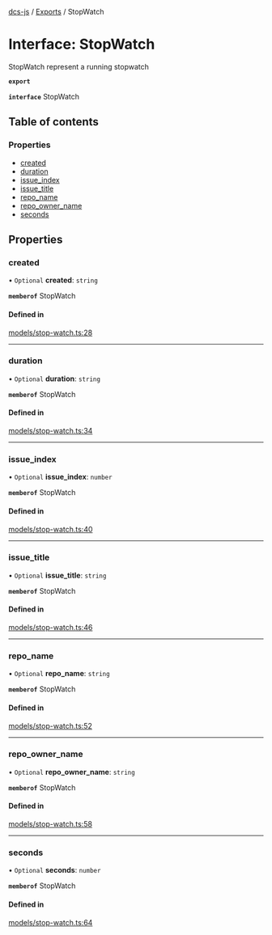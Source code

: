 [dcs-js](../README.md) / [Exports](../modules.md) / StopWatch

# Interface: StopWatch

StopWatch represent a running stopwatch

**`export`**

**`interface`** StopWatch

## Table of contents

### Properties

- [created](StopWatch.md#created)
- [duration](StopWatch.md#duration)
- [issue\_index](StopWatch.md#issue_index)
- [issue\_title](StopWatch.md#issue_title)
- [repo\_name](StopWatch.md#repo_name)
- [repo\_owner\_name](StopWatch.md#repo_owner_name)
- [seconds](StopWatch.md#seconds)

## Properties

### <a id="created" name="created"></a> created

• `Optional` **created**: `string`

**`memberof`** StopWatch

#### Defined in

[models/stop-watch.ts:28](https://github.com/unfoldingWord/dcs-js/blob/dd84989/models/stop-watch.ts#L28)

___

### <a id="duration" name="duration"></a> duration

• `Optional` **duration**: `string`

**`memberof`** StopWatch

#### Defined in

[models/stop-watch.ts:34](https://github.com/unfoldingWord/dcs-js/blob/dd84989/models/stop-watch.ts#L34)

___

### <a id="issue_index" name="issue_index"></a> issue\_index

• `Optional` **issue\_index**: `number`

**`memberof`** StopWatch

#### Defined in

[models/stop-watch.ts:40](https://github.com/unfoldingWord/dcs-js/blob/dd84989/models/stop-watch.ts#L40)

___

### <a id="issue_title" name="issue_title"></a> issue\_title

• `Optional` **issue\_title**: `string`

**`memberof`** StopWatch

#### Defined in

[models/stop-watch.ts:46](https://github.com/unfoldingWord/dcs-js/blob/dd84989/models/stop-watch.ts#L46)

___

### <a id="repo_name" name="repo_name"></a> repo\_name

• `Optional` **repo\_name**: `string`

**`memberof`** StopWatch

#### Defined in

[models/stop-watch.ts:52](https://github.com/unfoldingWord/dcs-js/blob/dd84989/models/stop-watch.ts#L52)

___

### <a id="repo_owner_name" name="repo_owner_name"></a> repo\_owner\_name

• `Optional` **repo\_owner\_name**: `string`

**`memberof`** StopWatch

#### Defined in

[models/stop-watch.ts:58](https://github.com/unfoldingWord/dcs-js/blob/dd84989/models/stop-watch.ts#L58)

___

### <a id="seconds" name="seconds"></a> seconds

• `Optional` **seconds**: `number`

**`memberof`** StopWatch

#### Defined in

[models/stop-watch.ts:64](https://github.com/unfoldingWord/dcs-js/blob/dd84989/models/stop-watch.ts#L64)
